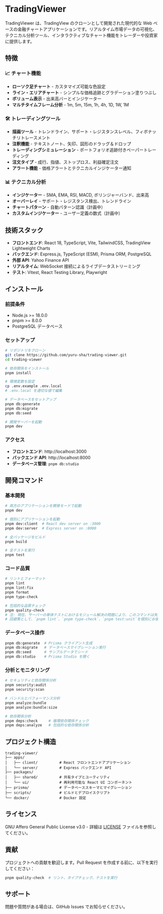 # TradingViewer

TradingViewer は、TradingView のクローンとして開発された現代的な Web ベースの金融チャートアプリケーションです。リアルタイム市場データの可視化、テクニカル分析ツール、インタラクティブなチャート機能をトレーダーや投資家に提供します。

## 特徴

### 📈 チャート機能

- **ローソク足チャート** - カスタマイズ可能な色設定
- **ライン・エリアチャート** - シンプルな価格追跡とグラデーション塗りつぶし
- **ボリューム表示** - 出来高バーとインジケーター
- **マルチタイムフレーム分析** - 1m, 5m, 15m, 1h, 4h, 1D, 1W, 1M

### 🛠️ トレーディングツール

- **描画ツール** - トレンドライン、サポート・レジスタンスレベル、フィボナッチリトレースメント
- **注釈機能** - テキストノート、矢印、図形のドラッグ＆ドロップ
- **トレーディングシミュレーション** - ポートフォリオ追跡付きペーパートレーディング
- **注文タイプ** - 成行、指値、ストップロス、利益確定注文
- **アラート機能** - 価格アラートとテクニカルインジケーター通知

### 📊 テクニカル分析

- **インジケーター** - SMA, EMA, RSI, MACD, ボリンジャーバンド、出来高
- **オーバーレイ** - サポート・レジスタンス検出、トレンドライン
- **チャートパターン** - 自動パターン認識（計画中）
- **カスタムインジケーター** - ユーザー定義の数式（計画中）

## 技術スタック

- **フロントエンド**: React 18, TypeScript, Vite, TailwindCSS, TradingView Lightweight Charts
- **バックエンド**: Express.js, TypeScript (ESM), Prisma ORM, PostgreSQL
- **外部 API**: Yahoo Finance API
- **リアルタイム**: WebSocket 接続によるライブデータストリーミング
- **テスト**: Vitest, React Testing Library, Playwright

## インストール

### 前提条件

- Node.js >= 18.0.0
- pnpm >= 8.0.0
- PostgreSQL データベース

### セットアップ

```bash
# リポジトリをクローン
git clone https://github.com/yuru-sha/trading-viewer.git
cd trading-viewer

# 依存関係をインストール
pnpm install

# 環境変数を設定
cp .env.example .env.local
# .env.local を適切な値で編集

# データベースをセットアップ
pnpm db:generate
pnpm db:migrate
pnpm db:seed

# 開発サーバーを起動
pnpm dev
```

### アクセス

- **フロントエンド**: http://localhost:3000
- **バックエンド API**: http://localhost:8000
- **データベース管理**: `pnpm db:studio`

## 開発コマンド

### 基本開発

```bash
# 両方のアプリケーションを開発モードで起動
pnpm dev

# 個別にアプリケーションを起動
pnpm dev:client  # React dev server on :3000
pnpm dev:server  # Express server on :8000

# 全パッケージをビルド
pnpm build

# 全テストを実行
pnpm test
```

### コード品質

```bash
# リントとフォーマット
pnpm lint
pnpm lint:fix
pnpm format
pnpm type-check

# 包括的な品質チェック
pnpm quality-check
# 注: 現在、サーバーの単体テストにおけるモジュール解決の問題により、このコマンドは失敗する可能性があります。
# 回避策として、`pnpm lint`、`pnpm type-check`、`pnpm test:unit`を個別にお使いください。
```

### データベース操作

```bash
pnpm db:generate  # Prisma クライアント生成
pnpm db:migrate   # データベースマイグレーション実行
pnpm db:seed      # サンプルデータでシード
pnpm db:studio    # Prisma Studio を開く
```

### 分析とモニタリング

```bash
# セキュリティと依存関係分析
pnpm security:audit
pnpm security:scan

# バンドルとパフォーマンス分析
pnpm analyze:bundle
pnpm analyze:bundle:size

# 依存関係分析
pnpm deps:check     # 循環依存関係チェック
pnpm deps:analyze   # 包括的な依存関係分析
```

## プロジェクト構造

```
trading-viewer/
├── apps/
│   ├── client/          # React フロントエンドアプリケーション
│   └── server/          # Express バックエンド API
├── packages/
│   ├── shared/          # 共有タイプとユーティリティ
│   └── ui/              # 再利用可能な React UI コンポーネント
├── prisma/              # データベーススキーマとマイグレーション
├── scripts/             # ビルドとデプロイスクリプト
└── docker/              # Docker 設定
```

## ライセンス

GNU Affero General Public License v3.0 - 詳細は [LICENSE](LICENSE) ファイルを参照してください。

## 貢献

プロジェクトへの貢献を歓迎します。Pull Request を作成する前に、以下を実行してください：

```bash
pnpm quality-check  # リント、タイプチェック、テストを実行
```

## サポート

問題や質問がある場合は、GitHub Issues でお知らせください。
